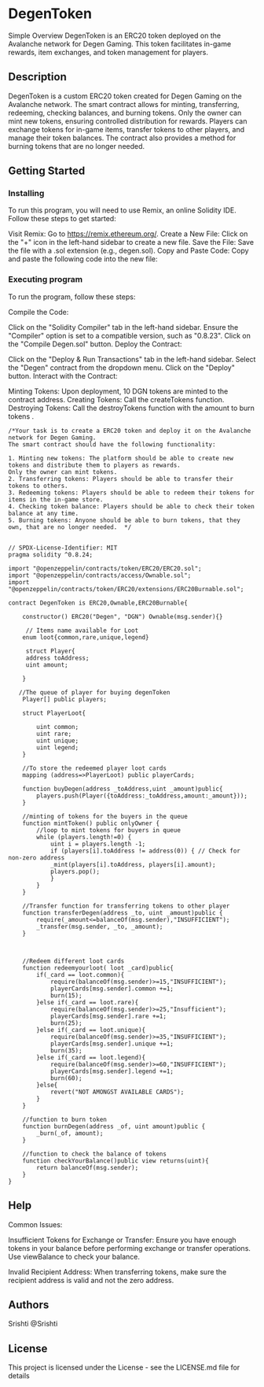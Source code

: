 # DegenToken

Simple Overview
DegenToken is an ERC20 token deployed on the Avalanche network for Degen Gaming. This token facilitates in-game rewards, item exchanges, and token management for players.

## Description

DegenToken is a custom ERC20 token created for Degen Gaming on the Avalanche network. The smart contract allows for minting, transferring, redeeming, checking balances, and burning tokens. Only the owner can mint new tokens, ensuring controlled distribution for rewards. Players can exchange tokens for in-game items, transfer tokens to other players, and manage their token balances. The contract also provides a method for burning tokens that are no longer needed.

## Getting Started

### Installing

To run this program, you will need to use Remix, an online Solidity IDE. Follow these steps to get started:

Visit Remix: Go to https://remix.ethereum.org/.
Create a New File: Click on the "+" icon in the left-hand sidebar to create a new file.
Save the File: Save the file with a .sol extension (e.g., degen.sol).
Copy and Paste Code: Copy and paste the following code into the new file:

### Executing program

To run the program, follow these steps:

Compile the Code:

Click on the "Solidity Compiler" tab in the left-hand sidebar.
Ensure the "Compiler" option is set to a compatible version, such as "0.8.23".
Click on the "Compile Degen.sol" button.
Deploy the Contract:

Click on the "Deploy & Run Transactions" tab in the left-hand sidebar.
Select the "Degen" contract from the dropdown menu.
Click on the "Deploy" button.
Interact with the Contract:

Minting Tokens: Upon deployment, 10 DGN tokens are minted to the contract address.
Creating Tokens: Call the createTokens function.
Destroying Tokens: Call the destroyTokens function with the amount to burn tokens .
```
/*Your task is to create a ERC20 token and deploy it on the Avalanche network for Degen Gaming.
The smart contract should have the following functionality:

1. Minting new tokens: The platform should be able to create new tokens and distribute them to players as rewards. 
Only the owner can mint tokens.
2. Transferring tokens: Players should be able to transfer their tokens to others.
3. Redeeming tokens: Players should be able to redeem their tokens for items in the in-game store.
4. Checking token balance: Players should be able to check their token balance at any time.
5. Burning tokens: Anyone should be able to burn tokens, that they own, that are no longer needed.  */


// SPDX-License-Identifier: MIT
pragma solidity ^0.8.24;

import "@openzeppelin/contracts/token/ERC20/ERC20.sol";
import "@openzeppelin/contracts/access/Ownable.sol";
import "@openzeppelin/contracts/token/ERC20/extensions/ERC20Burnable.sol";

contract DegenToken is ERC20,Ownable,ERC20Burnable{

    constructor() ERC20("Degen", "DGN") Ownable(msg.sender){}

     // Items name available for Loot
    enum loot{common,rare,unique,legend}

     struct Player{
     address toAddress;
     uint amount;

    }

   //The queue of player for buying degenToken 
    Player[] public players;

    struct PlayerLoot{
        
        uint common;
        uint rare;
        uint unique;
        uint legend;        
    }

    //To store the redeemed player loot cards
    mapping (address=>PlayerLoot) public playerCards;

    function buyDegen(address _toAddress,uint _amount)public{
        players.push(Player({toAddress:_toAddress,amount:_amount}));
    }

    //minting of tokens for the buyers in the queue
    function mintToken() public onlyOwner {
        //loop to mint tokens for buyers in queue
        while (players.length!=0) {
            uint i = players.length -1;
            if (players[i].toAddress != address(0)) { // Check for non-zero address
            _mint(players[i].toAddress, players[i].amount);
            players.pop();
            }
        }
    }
    
    //Transfer function for transferring tokens to other player
    function transferDegen(address _to, uint _amount)public {
        require(_amount<=balanceOf(msg.sender),"INSUFFICIENT");
        _transfer(msg.sender, _to, _amount);
    }



    //Redeem different loot cards
    function redeemyourloot( loot _card)public{
        if(_card == loot.common){
            require(balanceOf(msg.sender)>=15,"INSUFFICIENT");
            playerCards[msg.sender].common +=1;
            burn(15);
        }else if(_card == loot.rare){
            require(balanceOf(msg.sender)>=25,"Insufficient");
            playerCards[msg.sender].rare +=1;
            burn(25);
        }else if(_card == loot.unique){
            require(balanceOf(msg.sender)>=35,"INSUFFICIENT");
            playerCards[msg.sender].unique +=1;
            burn(35);
        }else if(_card == loot.legend){
            require(balanceOf(msg.sender)>=60,"INSUFFICIENT");
            playerCards[msg.sender].legend +=1;
            burn(60);
        }else{
            revert("NOT AMONGST AVAILABLE CARDS");
        }
    }

    //function to burn token
    function burnDegen(address _of, uint amount)public {
        _burn(_of, amount);
    }

    //function to check the balance of tokens
    function checkYourBalance()public view returns(uint){
        return balanceOf(msg.sender);
    }
}

```

## Help

Common Issues:

Insufficient Tokens for Exchange or Transfer:
Ensure you have enough tokens in your balance before performing exchange or transfer operations. Use viewBalance to check your balance.

Invalid Recipient Address:
When transferring tokens, make sure the recipient address is valid and not the zero address.
## Authors

Srishti
@Srishti

## License

This project is licensed under the License - see the LICENSE.md file for details
